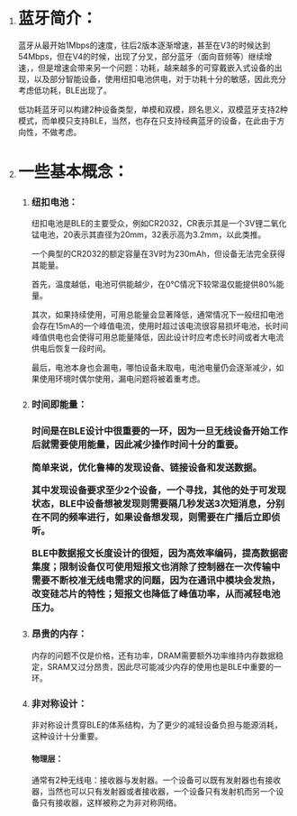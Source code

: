 <ol>
  <li>
    <h1>蓝牙简介：</h1>
    <p>蓝牙从最开始1Mbps的速度，往后2版本逐渐增速，甚至在V3的时候达到54Mbps，但在V4的时候，出现了分叉，部分蓝牙（面向音频等）继续增速，，但是增速会带来另一个问题：功耗，越来越多的可穿戴嵌入式设备的出现，以及部分智能设备，使用纽扣电池供电，对于功耗十分的敏感，因此充分考虑低功耗，BLE出现了。</p>
    <p>低功耗蓝牙可以构建2种设备类型，单模和双模，顾名思义，双模蓝牙支持2种模式，而单模只支持BLE，当然，也存在只支持经典蓝牙的设备，在此由于方向性，不做考虑。</p>
  </li>
  
  <li>
    <h1>一些基本概念：</h1>
    <ol>
      <li>
        <h3>纽扣电池：</h3>
        <p>纽扣电池是BLE的主要受众，例如CR2032，CR表示其是一个3V锂二氧化锰电池，20表示其直径为20mm，32表示高为3.2mm，以此类推。</p>
        <p>一个典型的CR2032的额定容量在3V时为230mAh，但设备无法完全获得其能量。</p>
        <p>首先，温度越低，电池可供能越少，在0℃情况下较常温仅能提供80%能量。</p>
        <p>其次，如果持续使用，可用总能量会显著降低，通常情况下一般纽扣电池会存在15mA的一个峰值电流，使用时超过该电流很容易损坏电池，长时间峰值供电也会使得可用总能量降低，因此设计时应考虑长时间或者大电流供电后恢复一段时间。</p>
        <p>最后，电池本身也会漏电，哪怕设备未取电，电池电量仍会逐渐减少，如果使用环境时偶尔使用，漏电问题将被着重考虑。</p>
      </li>
      <li>
        <h3>时间即能量：<h3>
        <p>时间是在BLE设计中很重要的一环，因为一旦无线设备开始工作后就需要使用能量，因此减少操作时间十分的重要。</p>
        <p>简单来说，优化鲁棒的发现设备、链接设备和发送数据。</p>
        <p>其中发现设备要求至少2个设备，一个寻找，其他的处于可发现状态，BLE中设备想被发现则需要隔几秒发送3次短消息，分别在不同的频率进行，如果设备想发现，则需要在广播后立即侦听。</p>
        <p>BLE中数据报文长度设计的很短，因为高效率编码，提高数据密集度；限制设备仅可使用短报文也消除了控制器在一次传输中需要不断校准无线电需求的问题，因为在通讯中模块会发热，改变硅芯片的特性；短报文也降低了峰值功率，从而减轻电池压力。</p>
      </li>
      <li>
        <h3>昂贵的内存：</h3>
        <p>内存的问题不仅是价格，还有功率，DRAM需要额外功率维持内存数据稳定，SRAM又过分昂贵，因此尽可能减少内存的使用也是BLE中重要的一环。</p>
      </li>
      <li>
        <h3>非对称设计：</h3>
        <p>非对称设计贯穿BLE的体系结构，为了更少的减轻设备负担与能源消耗，这种设计十分重要。</p>
        <h4>物理层：</h4>
        <p>通常有2种无线电：接收器与发射器。一个设备可以既有发射器也有接收器，当然也可以只有发射器或者接收器，一个设备只有发射机而另一个设备只有接收器，这样被称之为非对称网络。</p>
        <p></p>
        <p></p>
        <p></p>
        <p></p>
      </li>
    <p></p>
    <p></p>
    <p></p>
    <p></p>
    <p></p>
    <p></p>
    <p></p>
    <p></p>
    <p></p>
    <p></p>
    <p></p>
    <p></p>
    <p></p>
    <p></p>
    <p></p>
    <p></p>
    <p></p>
    <p></p>
    <p></p>
    <p></p>
    <p></p>
    <p></p>
    <p></p>
    <p></p>
    <p></p>
    <p></p>
    <p></p>
    <p></p>
    <p></p>
    <p></p>
    <p></p>
    <p></p>
    <p></p>
    <p></p>
    <p></p>
    <p></p>
</ol>
